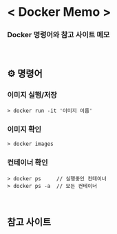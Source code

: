 # < Docker Memo >
### Docker 명령어와 참고 사이트 메모

<br>

## ⚙️ 명령어

### 이미지 실행/저장
```
> docker run -it '이미지 이름'
```

### 이미지 확인
```
> docker images
```

### 컨테이너 확인
```
> docker ps     // 실행중인 컨테이너
> docker ps -a  // 모든 컨테이너
```

<br>

## 참고 사이트

### 